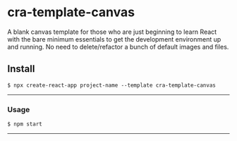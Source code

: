 # cra-template-canvas

A blank canvas template for those who are just beginning to learn React with the bare minimum essentials to get the development environment up and running.  No need to delete/refactor a bunch of default images and files.


## Install
```$ npx create-react-app project-name --template cra-template-canvas```
___

### Usage
```$ npm start```
___